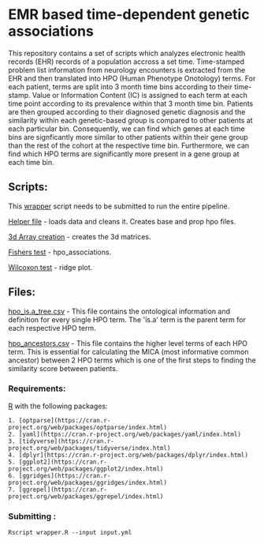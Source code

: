 # EMR based time-dependent genetic associations

This repository contains a set of scripts which analyzes electronic health records (EHR) records of a population accross a set time. Time-stamped problem list information from neurology encounters is extracted from the EHR and then translated into HPO (Human Phenotype Onotology) terms. For each patient, terms are split into 3 month time bins according to their time-stamp. Value or Information Content (IC) is assigned to each term at each time point according to its prevalence within that 3 month time bin. Patients are then grouped according to their diagnosed genetic diagnosis and the similarity within each genetic-based group is compared to other patients at each particular bin. Consequently, we can find which genes at each time bins are signficantly more similar to other patients within their gene group than the rest of the cohort at the respective time bin. Furthermore, we can find which HPO terms are significantly more present in a gene group at each time bin.


## Scripts: ##

This [wrapper](https://github.com/shiva-g/The-Cube/blob/master/wrapper.R) script needs to be submitted to run the entire pipeline.

  [Helper file](https://github.com/shiva-g/The-Cube/blob/master/scripts/helper_file.R)  - loads data and cleans it. Creates base and prop hpo files. 
  
  [3d Array creation](https://github.com/shiva-g/The-Cube/blob/master/scripts/3d_arrays.R) - creates the 3d matrices.
  
  [Fishers test](https://github.com/shiva-g/The-Cube/blob/master/scripts/hpo_associations.R) - hpo_associations.
  
  [Wilcoxon test](https://github.com/shiva-g/The-Cube/blob/master/scripts/wilcoxon_test.R) - ridge plot.
  

## Files: ##

[hpo_is.a_tree.csv](https://github.com/shiva-g/The-Cube/blob/master/files/hpo_is.a_tree.csv) - This file contains the ontological information and definition for every single HPO term. The 'is.a' term is the parent term for each respective HPO term.

[hpo_ancestors.csv](https://github.com/shiva-g/The-Cube/blob/master/files/hpo_ancestors.csv) -  This file contains the higher level terms of each HPO term. This is essential for calculating the MICA (most informative common ancestor) between 2 HPO terms which is one of the first steps to finding the similarity score between patients.


### Requirements:
  [R](https://www.r-project.org/) with the following packages:
  
    1. [optparse](https://cran.r-project.org/web/packages/optparse/index.html)
    2. [yaml](https://cran.r-project.org/web/packages/yaml/index.html)
    3. [tidyverse](https://cran.r-project.org/web/packages/tidyverse/index.html)
    4. [dplyr](https://cran.r-project.org/web/packages/dplyr/index.html)
    5. [ggplot2](https://cran.r-project.org/web/packages/ggplot2/index.html)
    6. [ggridges](https://cran.r-project.org/web/packages/ggridges/index.html)
    7. [ggrepel](https://cran.r-project.org/web/packages/ggrepel/index.html)

### Submitting :

```
Rscript wrapper.R --input input.yml
```
